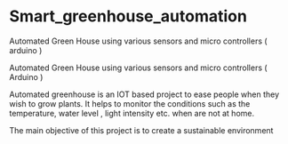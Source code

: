 # Smart_greenhouse_automation
Automated Green House using various sensors and micro controllers ( arduino ) 

Automated Green House using various sensors and micro controllers ( Arduino )

Automated greenhouse is an IOT based project to ease people when they wish to grow plants. It helps to monitor the conditions such as the temperature, water level , light intensity etc. when are not at home.

The main objective of this project is to create a sustainable environment
